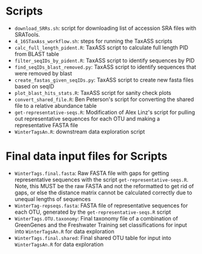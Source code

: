 # Scripts

- `download_SRRs.sh`: script for downloading list of accession SRA files with SRATools. 
- `4_16STaxAss_workflow.sh`: steps for running the TaxASS scripts
- `calc_full_length_pident.R`: TaxASS script to calculate full length PID from BLAST table
- `filter_seqIDs_by_pident.R`: TaxASS script to identify sequences by PID
- `find_seqIDs_blast_removed.py`: TaxASS script to identify sequences that were removed by blast
- `create_fastas_given_seqIDs.py`: TaxASS script to create new fasta files based on seqID
- `plot_blast_hits_stats.R`: TaxASS script for sanity check plots
- `convert_shared_file.R`: Ben Peterson's script for converting the shared file to a relative abundance table
- `get-representative-seqs.R`: Modification of Alex Linz's script for pulling out representative sequences for each OTU and making a representative FASTA file
- `WinterTagsAn.R`: downstream data exploration script



# Final data input files for Scripts 

- `WinterTags.final.fasta`: Raw FASTA file with gaps for getting representative sequences with the script `get-representative-seqs.R`. Note, this MUST be the raw FASTA and not the reformatted to get rid of gaps, or else the distance matrix cannot be calculated correctly due to unequal lengths of sequences
- `WinterTag-repseqs.fasta`: FASTA file of representative sequences for each OTU, generated by the `get-representative-seqs.R` script
- `WinterTags.OTU.taxonomy`: Final taxonomy file of a combination of GreenGenes and the Freshwater Training set classifications for input into `WinterTagsAn.R` for data exploration
- `WinterTags.final.shared`: Final shared OTU table for input into `WinterTagsAn.R` for data exploration